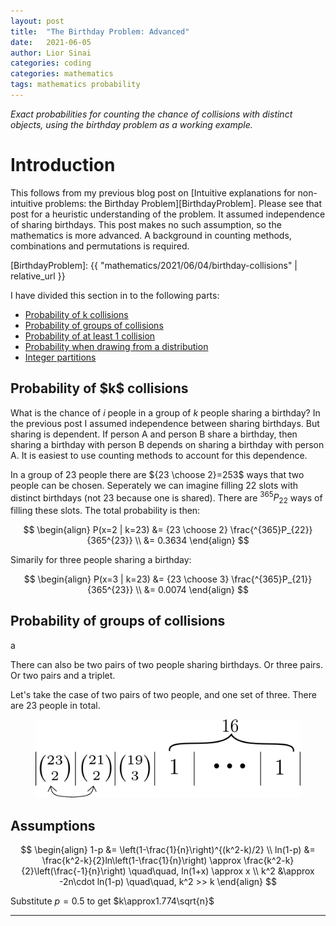 ```yaml
---
layout: post
title:  "The Birthday Problem: Advanced"
date:   2021-06-05
author: Lior Sinai
categories: coding
categories: mathematics
tags: mathematics probability
---
```


_Exact probabilities for counting the chance of collisions with distinct objects, using the birthday problem as a working example._ 

# Introduction

This follows from my previous blog post on [Intuitive explanations for non-intuitive problems: the Birthday Problem][BirthdayProblem]. 
Please see that post for a heuristic understanding of the problem.
It assumed independence of sharing birthdays.
This post makes no such assumption, so the mathematics is more advanced.
A background in counting methods, combinations and permutations is required.

[BirthdayProblem]: {{ "mathematics/2021/06/04/birthday-collisions" | relative_url }}

I have divided this section in to the following parts:
- [Probability of k collisions](#exact-k-collisions)
- [Probability of groups of collisions](#groups-collisions)
- [Probability of at least 1 collision](#b)
- [Probability when drawing from a distribution](#c)
- [Integer partitions](#d)

<h2 id="exact-k-collisions"> Probability of $k$ collisions </h2>

What is the chance of $i$ people in a group of $k$ people sharing a birthday? In the previous post I assumed independence between sharing birthdays. 
But sharing is dependent. If person A and person B share a birthday, then sharing a birthday with person B depends on sharing a birthday with person A. It is easiest to use counting methods to account for this dependence.

In a group of 23 people there are ${23 \choose 2}=253$ ways that two people can be chosen. 
Seperately we can imagine filling 22 slots with distinct birthdays (not 23 because one is shared). 
There are $^{365}P_{22}$ ways of filling these slots. The total probability is then:

$$ \begin{align} 
P(x=2 | k=23) &= {23 \choose 2} \frac{^{365}P_{22}}{365^{23}} \\
              &= 0.3634
\end{align}
$$ 

Simarily for three people sharing a birthday:

$$ \begin{align} 
P(x=3 | k=23) &= {23 \choose 3} \frac{^{365}P_{21}}{365^{23}} \\
              &= 0.0074
\end{align}
$$ 

<h2 id="groups-collisions"> Probability of groups of collisions </h2>a

There can also be two pairs of two people sharing birthdays. Or three pairs. Or two pairs and a triplet.

Let's take the case of two pairs of two people, and one set of three. There are 23 people in total.


<figure class="post-figure" id="partitions">
<img class="img-80" 
    src="/assets/posts/birthday-collisions/partitions.png"
	alt="partitions"
	>
	<figcaption></figcaption>
</figure>

## Assumptions

$$ 
\begin{align}
	1-p &= \left(1-\frac{1}{n}\right)^{(k^2-k)/2} \\
	ln(1-p) &= \frac{k^2-k}{2}ln\left(1-\frac{1}{n}\right) \approx  \frac{k^2-k}{2}\left(\frac{-1}{n}\right)  \quad\quad, ln(1+x) \approx x  \\
	k^2 &\approx  -2n\cdot ln(1-p)	 \quad\quad, k^2 >> k 
\end{align}
$$

Substitute $p=0.5$ to get $k\approx1.774\sqrt{n}$

---
